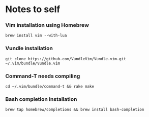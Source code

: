 # Notes to self

### Vim installation using Homebrew
```brew install vim --with-lua```

### Vundle installation
```git clone https://github.com/VundleVim/Vundle.vim.git ~/.vim/bundle/Vundle.vim```

### Command-T needs compiling
```cd ~/.vim/bundle/command-t && rake make```

### Bash completion installation
```brew tap homebrew/completions && brew install bash-completion```
